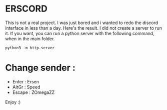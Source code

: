 # ERSCORD

This is not a real project. I was just bored and i wanted to redo the discord interface in less than a day. Here's the result.
I did not create a server to run it. If you want, you can run a python server with the following command, when in the main folder.

```python3 -m http.server```

# Change sender :

- Enter : Ersen
- AltGr : Speed
- Escape : ZOmegaZZ

Enjoy :)
